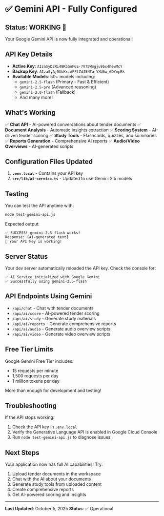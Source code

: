 # ✅ Gemini API - Fully Configured

## Status: **WORKING** 🎉

Your Google Gemini API is now fully integrated and operational!

## API Key Details

- **Active Key**: `AIzaSyD2Ri49RbGnF6S-7V75Wmgju9bs4hewMcY`
- **Backup Key**: `AIzaSyAj5UbKxiAFFlZdJ5NTarYXU6w_6DYmpRk`
- **Available Models**: 50+ models including:
  - `gemini-2.5-flash` (Primary - Fast & Efficient)
  - `gemini-2.5-pro` (Advanced reasoning)
  - `gemini-2.0-flash` (Fallback)
  - And many more!

## What's Working

✅ **Chat API** - AI-powered conversations about tender documents
✅ **Document Analysis** - Automatic insights extraction
✅ **Scoring System** - AI-driven tender scoring
✅ **Study Tools** - Flashcards, quizzes, and summaries
✅ **Reports Generation** - Comprehensive AI reports
✅ **Audio/Video Overviews** - AI-generated scripts

## Configuration Files Updated

1. **`.env.local`** - Contains your API key
2. **`src/lib/ai-service.ts`** - Updated to use Gemini 2.5 models

## Testing

You can test the API anytime with:
```bash
node test-gemini-api.js
```

Expected output:
```
✅ SUCCESS! gemini-2.5-flash works!
Response: [AI-generated text]
🎉 Your API key is working!
```

## Server Status

Your dev server automatically reloaded the API key. Check the console for:
```
✅ AI Service initialized with Google Gemini
✅ Successfully using gemini-2.5-flash
```

## API Endpoints Using Gemini

- `/api/chat` - Chat with tender documents
- `/api/ai/score` - AI-powered tender scoring
- `/api/ai/study` - Generate study materials
- `/api/ai/reports` - Generate comprehensive reports
- `/api/ai/audio` - Generate audio overview scripts
- `/api/ai/video` - Generate video overview scripts

## Free Tier Limits

Google Gemini Free Tier includes:
- 15 requests per minute
- 1,500 requests per day
- 1 million tokens per day

More than enough for development and testing!

## Troubleshooting

If the API stops working:
1. Check the API key in `.env.local`
2. Verify the Generative Language API is enabled in Google Cloud Console
3. Run `node test-gemini-api.js` to diagnose issues

## Next Steps

Your application now has full AI capabilities! Try:
1. Upload tender documents in the workspace
2. Chat with the AI about your documents
3. Generate study tools from uploaded content
4. Create comprehensive reports
5. Get AI-powered scoring and insights

---

**Last Updated**: October 5, 2025
**Status**: ✅ Operational

